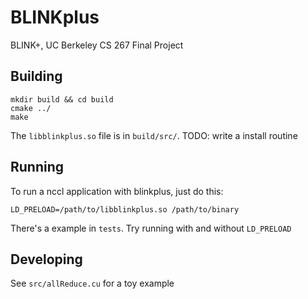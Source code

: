 # BLINKplus
BLINK+, UC Berkeley CS 267 Final Project

## Building

```
mkdir build && cd build
cmake ../
make
```
The `libblinkplus.so` file is in `build/src/`. TODO: write a install routine

## Running

To run a nccl application with blinkplus, just do this:
```
LD_PRELOAD=/path/to/libblinkplus.so /path/to/binary
```

There's a example in `tests`. Try running with and without `LD_PRELOAD`

## Developing

See `src/allReduce.cu` for a toy example


